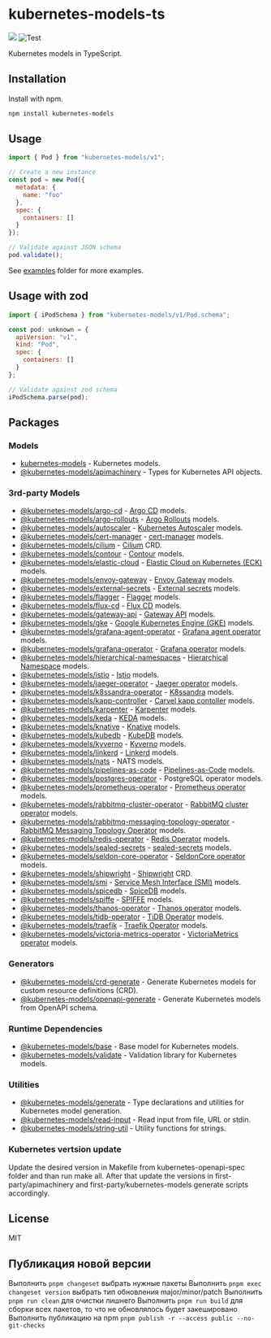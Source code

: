 # kubernetes-models-ts

[![](https://img.shields.io/npm/v/kubernetes-models.svg)](https://www.npmjs.com/package/kubernetes-models) ![Test](https://github.com/tommy351/kubernetes-models-ts/workflows/Test/badge.svg)

Kubernetes models in TypeScript.

## Installation

Install with npm.

```sh
npm install kubernetes-models
```

## Usage

```js
import { Pod } from "kubernetes-models/v1";

// Create a new instance
const pod = new Pod({
  metadata: {
    name: "foo"
  },
  spec: {
    containers: []
  }
});

// Validate against JSON schema
pod.validate();
```

See [examples](examples) folder for more examples.

## Usage with zod

```js
import { iPodSchema } from "kubernetes-models/v1/Pod.schema";

const pod: unknown = {
  apiVersion: "v1",
  kind: "Pod",
  spec: {
    containers: []
  }
};

// Validate against zod schema
iPodSchema.parse(pod);
```

## Packages

### Models

- [kubernetes-models](first-party/kubernetes-models) - Kubernetes models.
- [@kubernetes-models/apimachinery](first-party/apimachinery) - Types for Kubernetes API objects.

### 3rd-party Models

- [@kubernetes-models/argo-cd](third-party/argo-cd) - [Argo CD](https://argo-cd.readthedocs.io/) models.
- [@kubernetes-models/argo-rollouts](third-party/argo-rollouts) - [Argo Rollouts](https://argoproj.github.io/argo-rollouts/) models.
- [@kubernetes-models/autoscaler](third-party/autoscaler) - [Kubernetes Autoscaler](https://github.com/kubernetes/autoscaler) models.
- [@kubernetes-models/cert-manager](third-party/cert-manager) - [cert-manager](https://cert-manager.io/) models.
- [@kubernetes-models/cilium](third-party/cilium) - [Cilium](https://cilium.io/) CRD.
- [@kubernetes-models/contour](third-party/contour) - [Contour](https://projectcontour.io/) models.
- [@kubernetes-models/elastic-cloud](third-party/elastic-cloud) - [Elastic Cloud on Kubernetes (ECK)](https://www.elastic.co/guide/en/cloud-on-k8s/current/k8s-overview.html) models.
- [@kubernetes-models/envoy-gateway](third-party/envoy-gateway) - [Envoy Gateway](https://gateway.envoyproxy.io/) models.
- [@kubernetes-models/external-secrets](third-party/external-secrets) - [External secrets](https://external-secrets.io) models.
- [@kubernetes-models/flagger](third-party/flagger) - [Flagger](https://flagger.app/) models.
- [@kubernetes-models/flux-cd](third-party/flux-cd) - [Flux CD](https://fluxcd.io/) models.
- [@kubernetes-models/gateway-api](third-party/gateway-api) - [Gateway API](https://gateway-api.sigs.k8s.io/) models.
- [@kubernetes-models/gke](third-party/gke) - [Google Kubernetes Engine (GKE)](https://cloud.google.com/kubernetes-engine) models.
- [@kubernetes-models/grafana-agent-operator](third-party/grafana-agent-operator) - [Grafana agent operator](https://grafana.com/docs/agent/latest/operator/) models.
- [@kubernetes-models/grafana-operator](third-party/grafana-operator) - [Grafana operator](https://github.com/grafana-operator/grafana-operator) models.
- [@kubernetes-models/hierarchical-namespaces](third-party/hierarchical-namespaces) - [Hierarchical Namespace](https://github.com/kubernetes-sigs/hierarchical-namespaces) models.
- [@kubernetes-models/istio](third-party/istio) - [Istio](https://istio.io/) models.
- [@kubernetes-models/jaeger-operator](third-party/jaeger-operator) - [Jaeger operator](https://www.jaegertracing.io/docs/latest/operator/) models.
- [@kubernetes-models/k8ssandra-operator](third-party/k8ssandra-operator) - [K8ssandra](https://k8ssandra.io/) models.
- [@kubernetes-models/kapp-controller](third-party/kapp-controller) - [Carvel kapp contoller](https://github.com/vmware-tanzu/carvel-kapp-controller) models.
- [@kubernetes-models/karpenter](third-party/karpenter) - [Karpenter](https://karpenter.sh/) models.
- [@kubernetes-models/keda](third-party/keda) - [KEDA](https://github.com/kedacore/keda) models.
- [@kubernetes-models/knative](third-party/knative) - [Knative](https://knative.dev/) models.
- [@kubernetes-models/kubedb](third-party/kubedb) - [KubeDB](https://kubedb.com/) models.
- [@kubernetes-models/kyverno](third-party/kyverno) - [Kyverno](https://kyverno.io/) models.
- [@kubernetes-models/linkerd](third-party/linkerd) - [Linkerd](https://linkerd.io/) models.
- [@kubernetes-models/nats](third-party/nats) - NATS models.
- [@kubernetes-models/pipelines-as-code](third-party/pipelines-as-code) - [Pipelines-as-Code](https://pipelinesascode.com/) models.
- [@kubernetes-models/postgres-operator](third-party/postgres-operator) - PostgreSQL operator models.
- [@kubernetes-models/prometheus-operator](third-party/prometheus-operator) - [Prometheus operator](https://github.com/prometheus-operator/prometheus-operator/) models.
- [@kubernetes-models/rabbitmq-cluster-operator](third-party/rabbitmq-cluster-operator/) - [RabbitMQ cluster operator](https://github.com/rabbitmq/cluster-operator) models.
- [@kubernetes-models/rabbitmq-messaging-topology-operator](third-party/rabbitmq-messaging-topology-operator/) - [RabbitMQ Messaging Topology Operator](https://github.com/rabbitmq/messaging-topology-operator) models.
- [@kubernetes-models/redis-operator](third-party/redis-operator) - [Redis Operator](https://ot-container-kit.github.io/redis-operator/) models.
- [@kubernetes-models/sealed-secrets](third-party/sealed-secrets) - [sealed-secrets](https://github.com/bitnami-labs/sealed-secrets) models.
- [@kubernetes-models/seldon-core-operator](third-party/seldon-core-operator) - [SeldonCore operator](https://github.com/SeldonIO/seldon-core/tree/v1.15.0/helm-charts/seldon-core-operator) models.
- [@kubernetes-models/shipwright](third-party/shipwright) - [Shipwright](https://shipwright.io/) CRD.
- [@kubernetes-models/smi](third-party/smi) - [Service Mesh Interface (SMI)](https://smi-spec.io/) models.
- [@kubernetes-models/spicedb](third-party/spicedb) - [SpiceDB](https://authzed.com/docs) models.
- [@kubernetes-models/spiffe](third-party/spiffe) - [SPIFFE](https://spiffe.io/) models.
- [@kubernetes-models/thanos-operator](third-party/thanos-operator) - [Thanos operator](https://github.com/banzaicloud/thanos-operator) models.
- [@kubernetes-models/tidb-operator](third-party/tidb-operator) - [TiDB Operator](https://github.com/pingcap/tidb-operator) models.
- [@kubernetes-models/traefik](third-party/traefik) - [Traefik Operator](https://github.com/traefik/traefik-helm-chart/tree/master/traefik/crds) models.
- [@kubernetes-models/victoria-metrics-operator](third-party/victoria-metrics-operator) - [VictoriaMetrics operator](https://github.com/VictoriaMetrics/operator) models.

### Generators

- [@kubernetes-models/crd-generate](utils/crd-generate) - Generate Kubernetes models for custom resource definitions (CRD).
- [@kubernetes-models/openapi-generate](utils/openapi-generate) - Generate Kubernetes models from OpenAPI schema.

### Runtime Dependencies

- [@kubernetes-models/base](core/base) - Base model for Kubernetes models.
- [@kubernetes-models/validate](core/validate) - Validation library for Kubernetes models.

### Utilities

- [@kubernetes-models/generate](utils/generate) - Type declarations and utilities for Kubernetes model generation.
- [@kubernetes-models/read-input](utils/read-input) - Read input from file, URL or stdin.
- [@kubernetes-models/string-util](utils/string-util) - Utility functions for strings.

### Kubernetes vertsion update

Update the desired version in Makefile from kubernetes-openapi-spec folder
and than run make all. After that update the versions in first-party/apimachinery and first-party/kubernetes-models generate scripts accordingly.

## License

MIT

## Публикация новой версии

Выполнить `pnpm changeset` выбрать нужные пакеты
Выполнить `pnpm exec changeset version` выбрать тип обновления major/minor/patch
Выполнить `pnpm run clean` для очистки лишнего
Выполнить `pnpm run build` для сборки всех пакетов, то что не обновлялось будет закешировано
Выполнить публикацию на npm `pnpm publish -r --access public --no-git-checks`